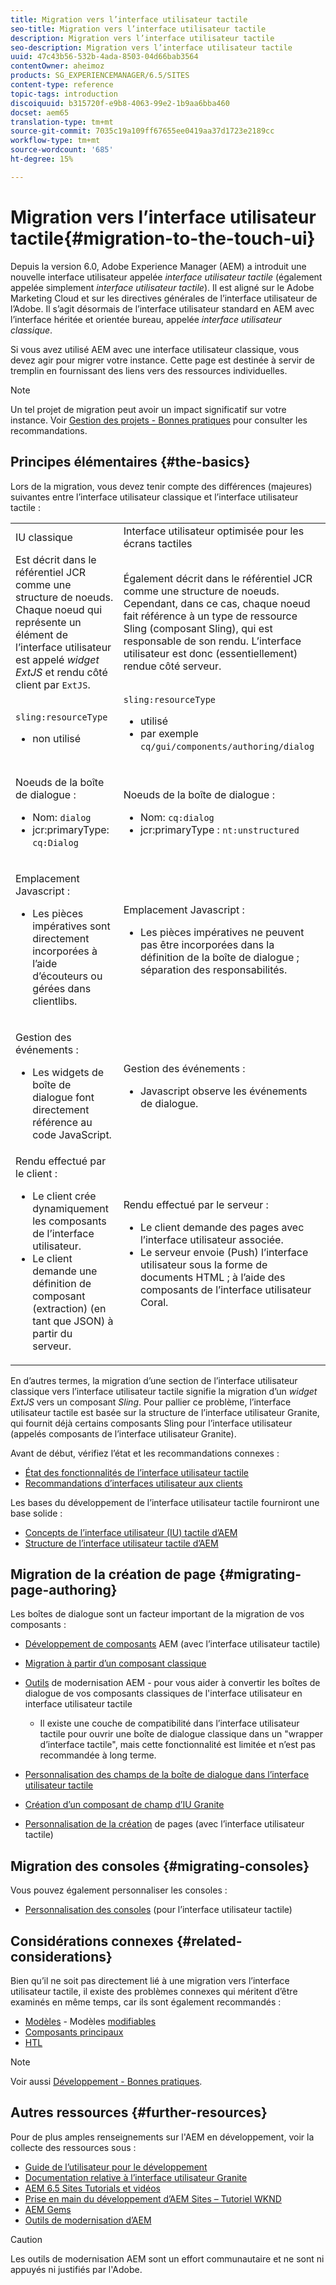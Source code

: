 ```yaml
---
title: Migration vers l’interface utilisateur tactile
seo-title: Migration vers l’interface utilisateur tactile
description: Migration vers l’interface utilisateur tactile
seo-description: Migration vers l’interface utilisateur tactile
uuid: 47c43b56-532b-4ada-8503-04d66bab3564
contentOwner: aheimoz
products: SG_EXPERIENCEMANAGER/6.5/SITES
content-type: reference
topic-tags: introduction
discoiquuid: b315720f-e9b8-4063-99e2-1b9aa6bba460
docset: aem65
translation-type: tm+mt
source-git-commit: 7035c19a109ff67655ee0419aa37d1723e2189cc
workflow-type: tm+mt
source-wordcount: '685'
ht-degree: 15%

---
```



# Migration vers l’interface utilisateur tactile{#migration-to-the-touch-ui}

Depuis la version 6.0, Adobe Experience Manager (AEM) a introduit une nouvelle interface utilisateur appelée *interface utilisateur tactile* (également appelée simplement *interface utilisateur tactile*). Il est aligné sur le Adobe Marketing Cloud et sur les directives générales de l’interface utilisateur de l’Adobe. Il s’agit désormais de l’interface utilisateur standard en AEM avec l’interface héritée et orientée bureau, appelée *interface utilisateur classique*.

Si vous avez utilisé AEM avec une interface utilisateur classique, vous devez agir pour migrer votre instance. Cette page est destinée à servir de tremplin en fournissant des liens vers des ressources individuelles.

>[!NOTE]
>
>Un tel projet de migration peut avoir un impact significatif sur votre instance. Voir [Gestion des projets - Bonnes pratiques](/help/managing/best-practices.md) pour consulter les recommandations.

## Principes élémentaires {#the-basics}

Lors de la migration, vous devez tenir compte des différences (majeures) suivantes entre l’interface utilisateur classique et l’interface utilisateur tactile :

<table>
 <tbody>
  <tr>
   <td>IU classique</td>
   <td>Interface utilisateur optimisée pour les écrans tactiles</td>
  </tr>
  <tr>
   <td>Est décrit dans le référentiel JCR comme une structure de noeuds. Chaque noeud qui représente un élément de l’interface utilisateur est appelé <em>widget ExtJS</em> et rendu côté client par <code>ExtJS</code>.</td>
   <td>Également décrit dans le référentiel JCR comme une structure de noeuds. Cependant, dans ce cas, chaque noeud fait référence à un type de ressource Sling (composant Sling), qui est responsable de son rendu. L’interface utilisateur est donc (essentiellement) rendue côté serveur.</td>
  </tr>
  <tr>
   <td><p><code>sling:resourceType</code></p>
    <ul>
     <li>non utilisé</li>
    </ul> </td>
   <td><code>sling:resourceType</code>
    <ul>
     <li>utilisé</li>
     <li>par exemple<br /> <code>cq/gui/components/authoring/dialog</code><br /> </li>
    </ul> </td>
  </tr>
  <tr>
   <td><p>Noeuds de la boîte de dialogue :</p>
    <ul>
     <li>Nom: <code>dialog</code></li>
     <li>jcr:primaryType: <code>cq:Dialog</code></li>
    </ul> </td>
   <td><p>Noeuds de la boîte de dialogue :</p>
    <ul>
     <li>Nom: <code>cq:dialog</code></li>
     <li>jcr:primaryType : <code>nt:unstructured</code></li>
    </ul> </td>
  </tr>
  <tr>
   <td><p>Emplacement Javascript :</p>
    <ul>
     <li>Les pièces impératives sont directement incorporées à l’aide d’écouteurs ou gérées dans clientlibs.</li>
    </ul> </td>
   <td><p>Emplacement Javascript :</p>
    <ul>
     <li>Les pièces impératives ne peuvent pas être incorporées dans la définition de la boîte de dialogue ; séparation des responsabilités.</li>
    </ul> </td>
  </tr>
  <tr>
   <td><p>Gestion des événements :</p>
    <ul>
     <li>Les widgets de boîte de dialogue font directement référence au code JavaScript.</li>
    </ul> </td>
   <td><p>Gestion des événements :</p>
    <ul>
     <li>Javascript observe les événements de dialogue.</li>
    </ul> </td>
  </tr>
  <tr>
   <td>Rendu effectué par le client :
    <ul>
     <li>Le client crée dynamiquement les composants de l’interface utilisateur.</li>
     <li>Le client demande une définition de composant (extraction) (en tant que JSON) à partir du serveur.</li>
    </ul> </td>
   <td>Rendu effectué par le serveur :
    <ul>
     <li>Le client demande des pages avec l’interface utilisateur associée.</li>
     <li>Le serveur envoie (Push) l’interface utilisateur sous la forme de documents HTML ; à l’aide des composants de l’interface utilisateur Coral.<br /> </li>
    </ul> </td>
  </tr>
 </tbody>
</table>

En d’autres termes, la migration d’une section de l’interface utilisateur classique vers l’interface utilisateur tactile signifie la migration d’un *widget ExtJS* vers un composant *Sling*. Pour pallier ce problème, l’interface utilisateur tactile est basée sur la structure de l’interface utilisateur Granite, qui fournit déjà certains composants Sling pour l’interface utilisateur (appelés composants de l’interface utilisateur Granite).

Avant de début, vérifiez l’état et les recommandations connexes :

* [État des fonctionnalités de l’interface utilisateur tactile](/help/release-notes/touch-ui-features-status.md)
* [Recommandations d’interfaces utilisateur aux clients](/help/sites-deploying/ui-recommendations.md)

Les bases du développement de l’interface utilisateur tactile fourniront une base solide :

* [Concepts de l’interface utilisateur (IU) tactile d’AEM](/help/sites-developing/touch-ui-concepts.md)
* [Structure de l’interface utilisateur tactile d’AEM](/help/sites-developing/touch-ui-structure.md)

## Migration de la création de page {#migrating-page-authoring}

Les boîtes de dialogue sont un facteur important de la migration de vos composants :

* [Développement de composants](/help/sites-developing/developing-components.md)  AEM (avec l’interface utilisateur tactile)
* [Migration à partir d’un composant classique](/help/sites-developing/developing-components.md#migrating-from-a-classic-component)
* [Outils](/help/sites-developing/modernization-tools.md)  de modernisation AEM - pour vous aider à convertir les boîtes de dialogue de vos composants classiques de l&#39;interface utilisateur en interface utilisateur tactile

   * Il existe une couche de compatibilité dans l’interface utilisateur tactile pour ouvrir une boîte de dialogue classique dans un &quot;wrapper d’interface tactile&quot;, mais cette fonctionnalité est limitée et n’est pas recommandée à long terme.

* [Personnalisation des champs de la boîte de dialogue dans l’interface utilisateur tactile](https://helpx.adobe.com/experience-manager/kt/eseminars/gems/aem-customizing-dialog-fields-in-touch-ui.html)
* [Création d’un composant de champ d’IU Granite](/help/sites-developing/granite-ui-component.md)
* [Personnalisation de la création](/help/sites-developing/customizing-page-authoring-touch.md)  de pages (avec l’interface utilisateur tactile)

## Migration des consoles {#migrating-consoles}

Vous pouvez également personnaliser les consoles :

* [Personnalisation des consoles](/help/sites-developing/customizing-consoles-touch.md)  (pour l’interface utilisateur tactile)

## Considérations connexes {#related-considerations}

Bien qu’il ne soit pas directement lié à une migration vers l’interface utilisateur tactile, il existe des problèmes connexes qui méritent d’être examinés en même temps, car ils sont également recommandés :

* [Modèles](/help/sites-developing/templates.md)  - Modèles  [modifiables](/help/sites-developing/page-templates-editable.md)
* [Composants principaux](https://docs.adobe.com/content/help/fr-FR/experience-manager-core-components/using/introduction.html)
* [HTL](https://docs.adobe.com/content/help/fr-FR/experience-manager-htl/using/overview.html)

>[!NOTE]
>
>Voir aussi [Développement - Bonnes pratiques](/help/sites-developing/best-practices.md).

## Autres ressources {#further-resources}

Pour de plus amples renseignements sur l&#39;AEM en développement, voir la collecte des ressources sous :

* [Guide de l’utilisateur pour le développement](/help/sites-developing/home.md)
* [Documentation relative à l’interface utilisateur Granite](https://helpx.adobe.com/fr/experience-manager/6-5/sites/developing/using/reference-materials/granite-ui/api/jcr_root/libs/granite/ui/index.html)
* [AEM 6.5 Sites Tutorials et vidéos](https://docs.adobe.com/content/help/en/experience-manager-learn/sites/overview.html)
* [Prise en main du développement d’AEM Sites – Tutoriel WKND](/help/sites-developing/getting-started.md)
* [AEM Gems](https://helpx.adobe.com/experience-manager/kt/eseminars/gems/aem-index.html)
* [Outils de modernisation d’AEM](https://opensource.adobe.com/aem-modernize-tools/)

>[!CAUTION]
>
>Les outils de modernisation AEM sont un effort communautaire et ne sont ni appuyés ni justifiés par l&#39;Adobe.

